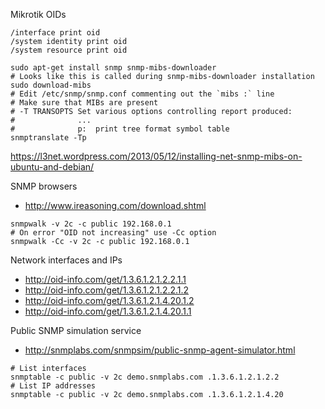 Mikrotik OIDs
```
/interface print oid
/system identity print oid
/system resource print oid
```

```shell
sudo apt-get install snmp snmp-mibs-downloader
# Looks like this is called during snmp-mibs-downloader installation
sudo download-mibs
# Edit /etc/snmp/snmp.conf commenting out the `mibs :` line
# Make sure that MIBs are present
# -T TRANSOPTS Set various options controlling report produced:
#              ...
#              p:  print tree format symbol table
snmptranslate -Tp
```
https://l3net.wordpress.com/2013/05/12/installing-net-snmp-mibs-on-ubuntu-and-debian/

SNMP browsers
* http://www.ireasoning.com/download.shtml

```
snmpwalk -v 2c -c public 192.168.0.1
# On error "OID not increasing" use -Cc option
snmpwalk -Cc -v 2c -c public 192.168.0.1
```

Network interfaces and IPs
* http://oid-info.com/get/1.3.6.1.2.1.2.2.1.1
* http://oid-info.com/get/1.3.6.1.2.1.2.2.1.2
* http://oid-info.com/get/1.3.6.1.2.1.4.20.1.2
* http://oid-info.com/get/1.3.6.1.2.1.4.20.1.1

Public SNMP simulation service
* http://snmplabs.com/snmpsim/public-snmp-agent-simulator.html

```shell
# List interfaces
snmptable -c public -v 2c demo.snmplabs.com .1.3.6.1.2.1.2.2
# List IP addresses
snmptable -c public -v 2c demo.snmplabs.com .1.3.6.1.2.1.4.20
```
